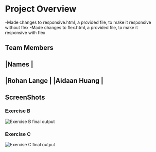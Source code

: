 # Project Overview
-Made changes to responsive.html, a provided file, to make it responsive without flex
-Made changes to flex.html, a provided file, to make it responsive with flex
## Team Members
|Names              |
---------------------
|Rohan Lange        |
|Aidaan Huang       |
---------------------
## ScreenShots
### Exercise B
![Exercise B final output](./ExerciseB.gif.gif)
### Exercise C
![Exercise C final output]()